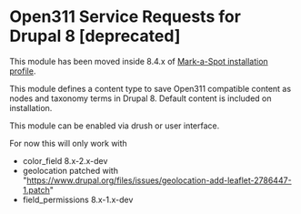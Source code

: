 # Open311 Service Requests for Drupal 8 [deprecated]
This module has been moved inside 8.4.x of [Mark-a-Spot installation profile](github.com/markaspot/markaspot).

This module defines a content type to save Open311 compatible content as nodes and taxonomy terms in Drupal 8. 
Default content is included on installation.

This module can be enabled via drush or user interface.

For now this will only work with 

- color_field 8.x-2.x-dev
- geolocation patched with "https://www.drupal.org/files/issues/geolocation-add-leaflet-2786447-1.patch"
- field_permissions 8.x-1.x-dev
